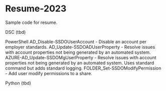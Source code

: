# Resume-2023
Sample code for resume.

DSC (tbd)

PowerShell
AD_Disable-SSDOUserAccount - Disable an account per employer standards.
AD_Update-SSDOADUserProperty - Resolve issues with account properties not being generated by an automated system.
AZURE-AD_Update-SSDOMgUserProperty - Resolve issues with account properties not being generated by an automated system. Uses standard command but adds standard logging.
FOLDER_Set-SSDOModifyPermission - Add user modify permissions to a share.

Python (tbd)
